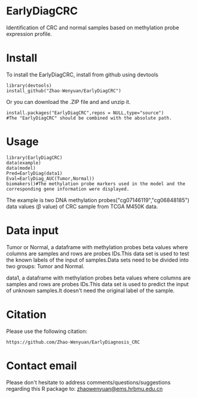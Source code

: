 # EarlyDiagCRC
Identification of CRC and normal samples based on methylation probe expression profile.
# Install
To install the EarlyDiagCRC, install from github using devtools
```
library(devtools)
install_github("Zhao-Wenyuan/EarlyDiagCRC")
```
Or you can download the .ZIP file and and unzip it.
```
install.packages("EarlyDiagCRC",repos = NULL,type="source")
#The "EarlyDiagCRC" should be combined with the absolute path.
```
# Usage
```
library(EarlyDiagCRC)
data(example)
data(model)
Pred=EarlyDiag(data1)
Eval=EarlyDiag_AUC(Tumor,Normal))
biomakers()#The methylation probe markers used in the model and the corresponding gene information were displayed. 
```
The example is two DNA methylation probes("cg07146119","cg06848185") data values (β value) of CRC sample from TCGA M450K data.
# Data input
Tumor or Normal, a dataframe with methylation probes beta values where columns are samples and rows are probes IDs.This data set is used to test the known labels of the input of samples.Data sets need to be divided into two groups: Tumor and Normal.

data1, a dataframe with methylation probes beta values  where columns are samples and rows are probes IDs.This data set is used to predict the input of unknown samples.It doesn't need the original label of the sample.

# Citation
Please use the following citation:
```
https://github.com/Zhao-Wenyuan/EarlyDiagnosis_CRC
```

# Contact email
Please don't hesitate to address comments/questions/suggestions regarding this R package to:
zhaowenyuan@ems.hrbmu.edu.cn
